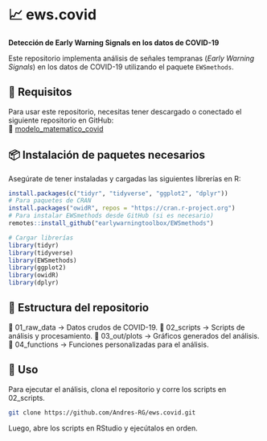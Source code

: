 # 📈 ews.covid  

**Detección de Early Warning Signals en los datos de COVID-19**  

Este repositorio implementa análisis de señales tempranas (*Early Warning Signals*) en los datos de COVID-19 utilizando el paquete `EWSmethods`.  

## 📌 Requisitos  
Para usar este repositorio, necesitas tener descargado o conectado el siguiente repositorio en GitHub:  
🔗 [modelo_matematico_covid](https://github.com/Andres-RG/modelo_matematico_covid)  

## 📦 Instalación de paquetes necesarios  
Asegúrate de tener instaladas y cargadas las siguientes librerías en R:  

```r
install.packages(c("tidyr", "tidyverse", "ggplot2", "dplyr"))
# Para paquetes de CRAN
install.packages("owidR", repos = "https://cran.r-project.org")
# Para instalar EWSmethods desde GitHub (si es necesario)
remotes::install_github("earlywarningtoolbox/EWSmethods")

# Cargar librerías
library(tidyr)
library(tidyverse)
library(EWSmethods)
library(ggplot2)
library(owidR)
library(dplyr)
```

## 📂 Estructura del repositorio
📁 01_raw_data → Datos crudos de COVID-19.
📁 02_scripts → Scripts de análisis y procesamiento.
📁 03_out/plots → Gráficos generados del análisis.
📁 04_functions → Funciones personalizadas para el análisis.

## 🚀 Uso
Para ejecutar el análisis, clona el repositorio y corre los scripts en 02_scripts.

```bash
git clone https://github.com/Andres-RG/ews.covid.git
```

Luego, abre los scripts en RStudio y ejecútalos en orden.
